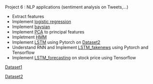 Project 6 : NLP applications (sentiment analysis on Tweets,...)

- Extract features
- Implement [logistic regression](https://github.com/pan1fan2/self_improvement/blob/main/project6/sentiment_lr.ipynb)
- Implement [baysian](https://github.com/pan1fan2/self_improvement/blob/main/project6/sentiment_baysian.ipynb)
- Implement [PCA](https://github.com/pan1fan2/self_improvement/blob/main/project6/pca.ipynb) to principal features
- Impletment [HMM](https://github.com/pan1fan2/self_improvement/blob/main/project6/hmm.ipynb)
- Implement [LSTM](https://github.com/pan1fan2/self_improvement/blob/main/project6/lstm.ipynb) using Pytorch on [Dataset2](http://help.sentiment140.com/for-students)
- Understand RNN and Implement [LSTM_fakenews](https://github.com/pan1fan2/self_improvement/blob/main/project6/lstm_fakenews.ipynb) using Pytorch and Tensorflow
- Implement [LSTM_forecasting](https://github.com/pan1fan2/self_improvement/blob/main/project6/lstm_forecasting.ipynb) on stock price using Tensorflow

[Dataset1](https://www.nltk.org/howto/twitter.html)

[Dataset2](http://help.sentiment140.com/for-students)

